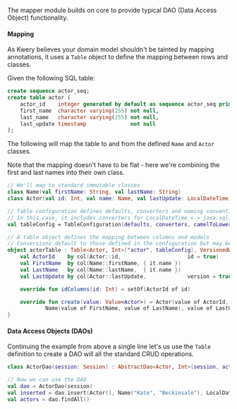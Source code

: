 The mapper module builds on core to provide typical DAO (Data Access Object) functionality.

#### Mapping 

As Kwery believes your domain model shouldn't be tainted by mapping annotations,
it uses a `Table` object to define the mapping between rows and classes.

Given the following SQL table:
 
```SQL
create sequence actor_seq;
create table actor (
    actor_id    integer generated by default as sequence actor_seq primary key,
    first_name  character varying(255) not null,
    last_name   character varying(255) not null,
    last_update timestamp              not null
);
```

The following will map the table to and from the defined `Name` and `Actor` classes.

Note that the mapping doesn't have to be flat - here we're combining the first and
last names into their own class.

```kotlin
// We'll map to standard immutable classes
class Name(val firstName: String, val lastName: String)
class Actor(val id: Int, val name: Name, val lastUpdate: LocalDateTime)

// Table configuration defines defaults, converters and naming conventions
// In this case, it includes converters for LocalDateTime <-> java.sql.Timestamp
val tableConfig = TableConfiguration(defaults, converters, camelToLowerUnderscore)

// A table object defines the mapping between columns and models
// Conversions default to those defined in the configuration but may be overridden
object actorTable : Table<Actor, Int>("actor", tableConfig), VersionedWithTimestamp {
    val ActorId    by col(Actor::id,                     id = true)
    val FirstName  by col(Name::firstName, { it.name })
    val LastName   by col(Name::lastName,  { it.name })
    val LastUpdate by col(Actor::lastUpdate,             version = true)

    override fun idColumns(id: Int) = setOf(ActorId of id)

    override fun create(value: Value<Actor>) = Actor(value of ActorId,
            Name(value of FirstName, value of LastName), value of LastUpdate)
}
```

#### Data Access Objects (DAOs) 

Continuing the example from above a single line let's us use the `Table` definition to
create a DAO will all the standard CRUD operations.

```kotlin
class ActorDao(session: Session) : AbstractDao<Actor, Int>(session, actorTable, { it.id })

// Now we can use the DAO
val dao = ActorDao(session)
val inserted = dao.insert(Actor(1, Name("Kate", "Beckinsale"), LocalDateTime.now())
val actors = dao.findAll()
```
